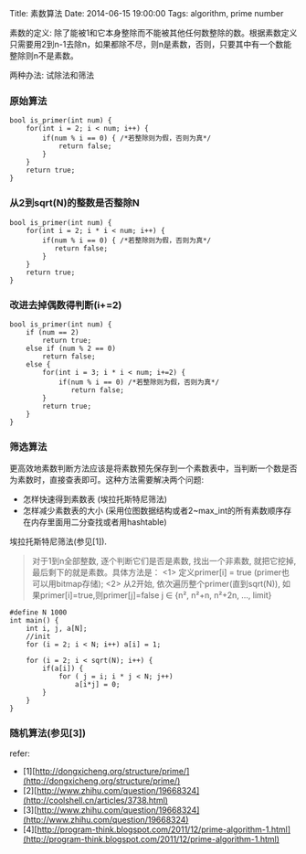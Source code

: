 Title: 素数算法
Date: 2014-06-15 19:00:00
Tags: algorithm, prime number

素数的定义: 除了能被1和它本身整除而不能被其他任何数整除的数。根据素数定义 只需要用2到n-1去除n，如果都除不尽，则n是素数，否则，只要其中有一个数能整除则n不是素数。

两种办法: 试除法和筛法

### 原始算法  

    bool is_primer(int num) {
        for(int i = 2; i < num; i++) {
            if(num % i == 0) { /*若整除则为假，否则为真*/
                return false;
            }
        }
        return true;
    }

### 从2到sqrt(N)的整数是否整除N

    bool is_primer(int num) {
        for(int i = 2; i * i < num; i++) {
            if(num % i == 0) { /*若整除则为假，否则为真*/
               return false;
            }
        }
        return true;
    }

### 改进去掉偶数得判断(i+=2)

    bool is_primer(int num) {
        if (num == 2) 
            return true;
        else if (num % 2 == 0)
            return false;
        else {
            for(int i = 3; i * i < num; i+=2) {
                if(num % i == 0) /*若整除则为假，否则为真*/
                   return false;
            }
            return true;
        }
    }

### 筛选算法
更高效地素数判断方法应该是将素数预先保存到一个素数表中，当判断一个数是否为素数时，直接查表即可。这种方法需要解决两个问题:

- 怎样快速得到素数表 (埃拉托斯特尼筛法)
- 怎样减少素数表的大小 (采用位图数据结构或者2~max_int的所有素数顺序存在内存里面用二分查找或者用hashtable)

埃拉托斯特尼筛法(参见[1]).
>对于1到n全部整数, 逐个判断它们是否是素数, 找出一个非素数, 就把它挖掉, 最后剩下的就是素数。具体方法是： <1> 定义primer[i] = true (primer也可以用bitmap存储); <2> 从2开始, 依次遍历整个primer(直到sqrt(N)), 如果primer[i]=true,则primer[j]=false j ∈ {n², n²+n, n²+2n, ..., limit}

    #define N 1000
    int main() {
        int i, j, a[N];
        //init
        for (i = 2; i < N; i++) a[i] = 1;

        for (i = 2; i < sqrt(N); i++) {
            if(a[i]) {
                for ( j = i; i * j < N; j++)
                    a[i*j] = 0;
            }
        }
    }

### 随机算法(参见[3])


refer:

- [1][http://dongxicheng.org/structure/prime/](http://dongxicheng.org/structure/prime/)
- [2][http://www.zhihu.com/question/19668324](http://coolshell.cn/articles/3738.html)
- [3][http://www.zhihu.com/question/19668324](http://www.zhihu.com/question/19668324)
- [4][http://program-think.blogspot.com/2011/12/prime-algorithm-1.html](http://program-think.blogspot.com/2011/12/prime-algorithm-1.html)
